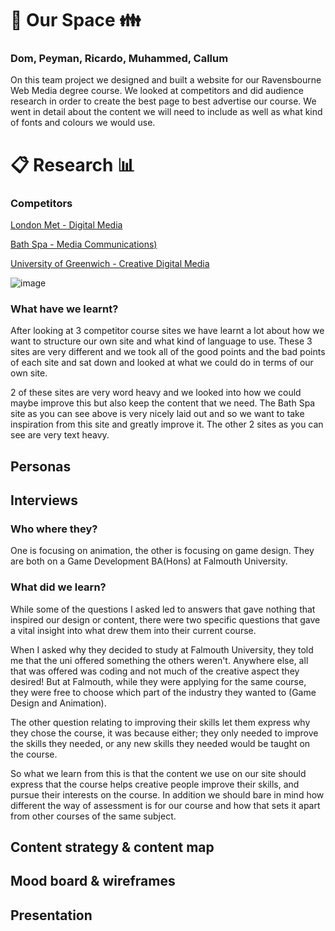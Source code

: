#  :two_men_holding_hands: Our Space :family:
### Dom, Peyman, Ricardo, Muhammed, Callum
On this team project we designed and built a website for our Ravensbourne Web Media degree course. We looked at competitors and did audience research in order to create the best page to best advertise our course. We went in detail about the content we will need to include as well as what kind of fonts and colours we would use.

# :clipboard: Research :bar_chart:  

### Competitors

[London Met - Digital Media](http://www.londonmet.ac.uk/courses/undergraduate/digital-media---ba-hons/)

[Bath Spa - Media Communications)](https://www.bathspa.ac.uk/courses/ug-media-communications/)

[University of Greenwich - Creative Digital Media](http://www.gre.ac.uk/ug/ach/g403)

![image](http://i.imgur.com/yj2vMER.jpg)

### What have we learnt?

After looking at 3 competitor course sites we have learnt a lot about how we want to structure our own site and what kind of language to use. These 3 sites are very different and we took all of the good points and the bad points of each site and sat down and looked at what we could do in terms of our own site.

2 of these sites are very word heavy and we looked into how we could maybe improve this but also keep the content that we need. The Bath Spa site as you can see above is very nicely laid out and so we want to take inspiration from this site and greatly improve it. The other 2 sites as you can see are very text heavy.

## Personas


## Interviews

### Who where they?

One is focusing on animation, the other is focusing on game design. They are both on a Game Development BA(Hons) at Falmouth University.

### What did we learn?

While some of the questions I asked led to answers that gave nothing that inspired our design or content, there were two specific questions that gave a vital insight into what drew them into their current course.

When I asked why they decided to study at Falmouth University, they told me that the uni offered something the others weren't. Anywhere else, all that was offered was coding and not much of the creative aspect they desired! But at Falmouth, while they were applying for the same course, they were free to choose which part of the industry they wanted to (Game Design and Animation).

The other question relating to improving their skills let them express why they chose the course, it was because either; they only needed to improve the skills they needed, or any new skills they needed would be taught on the course.

So what we learn from this is that the content we use on our site should express that the course helps creative people improve their skills, and pursue their interests on the course. In addition we should bare in mind how different the way of assessment is for our course and how that sets it apart from other courses of the same subject.


## Content strategy & content map

## Mood board & wireframes

## Presentation

